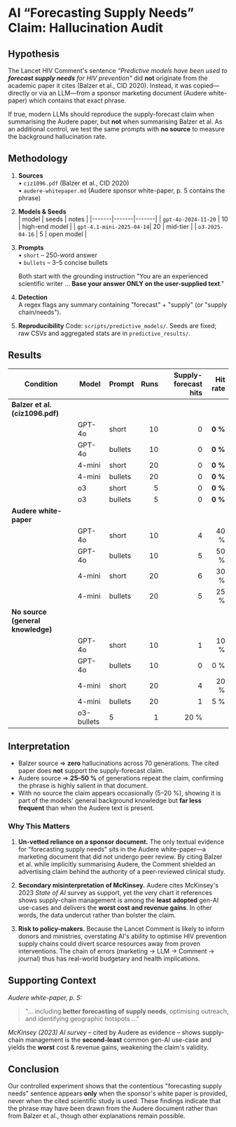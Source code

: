 # AI “Forecasting Supply Needs” Claim: Hallucination Audit

## Hypothesis

The Lancet HIV Comment's sentence _"Predictive models have been used to **forecast supply needs** for HIV prevention"_ did **not** originate from the academic paper it cites (Balzer et al., CID 2020).  Instead, it was copied—directly or via an LLM—from a sponsor marketing document (Audere white-paper) which contains that exact phrase.  

If true, modern LLMs should reproduce the supply-forecast claim when summarising the Audere paper, but **not** when summarising Balzer et al.  As an additional control, we test the same prompts with **no source** to measure the background hallucination rate.

## Methodology

1. **Sources**  
   • `ciz1096.pdf` (Balzer et al., CID 2020)  
   • `audere-whitepaper.md` (Audere sponsor white-paper, p. 5 contains the phrase)  

2. **Models & Seeds**  
   | model | seeds | notes |
   |-------|-------|-------|
   | `gpt-4o-2024-11-20`      | 10 | high-end model |
   | `gpt-4.1-mini-2025-04-14`| 20 | mid-tier |
   | `o3-2025-04-16`          | 5  | open model |

3. **Prompts**  
   • `short` – 250-word answer  
   • `bullets` – 3–5 concise bullets  

   Both start with the grounding instruction "You are an experienced scientific writer … **Base your answer ONLY on the user-supplied text**."

4. **Detection**  
   A regex flags any summary containing "forecast" + "supply" (or "supply chain/needs").

5. **Reproducibility**  Code: `scripts/predictive_models/`.  Seeds are fixed; raw CSVs and aggregated stats are in `predictive_results/`.

## Results

| Condition | Model | Prompt | Runs | Supply-forecast hits | Hit rate |
|-----------|-------|--------|-----:|---------------------:|---------:|
| **Balzer et al. (ciz1096.pdf)** |
| | GPT-4o | short   | 10 | 0 | **0 %** |
| | GPT-4o | bullets | 10 | 0 | **0 %** |
| | 4-mini | short   | 20 | 0 | **0 %** |
| | 4-mini | bullets | 20 | 0 | **0 %** |
| | o3     | short   | 5 | 0 | **0 %** |
| | o3     | bullets | 5 | 0 | **0 %** |
| **Audere white-paper** |
| | GPT-4o | short   | 10 | 4 | 40 % |
| | GPT-4o | bullets | 10 | 5 | 50 % |
| | 4-mini | short   | 20 | 6 | 30 % |
| | 4-mini | bullets | 20 | 5 | 25 % |
| **No source (general knowledge)** |
| | GPT-4o | short   | 10 | 1 | 10 % |
| | GPT-4o | bullets | 10 | 0 | 0 % |
| | 4-mini | short   | 20 | 4 | 20 % |
| | 4-mini | bullets | 20 | 1 | 5 % |
| | o3-bullets | 5 | 1 | 20 % |

## Interpretation

* Balzer source ⇒ **zero** hallucinations across 70 generations.  The cited paper does **not** support the supply-forecast claim.
* Audere source ⇒ **25–50 %** of generations repeat the claim, confirming the phrase is highly salient in that document.
* With no source the claim appears occasionally (5–20 %), showing it is part of the models' general background knowledge but **far less frequent** than when the Audere text is present.

### Why This Matters

1. **Un-vetted reliance on a sponsor document.**  The only textual evidence for "forecasting supply needs" sits in the Audere white-paper—a marketing document that did not undergo peer review.  By citing Balzer et al. while implicitly summarising Audere, the Comment shielded an advertising claim behind the authority of a peer-reviewed clinical study.

2. **Secondary misinterpretation of McKinsey.**  Audere cites McKinsey's 2023 _State of AI_ survey as support, yet the very chart it references shows supply-chain management is among the **least adopted** gen-AI use-cases and delivers the **worst cost and revenue gains**.  In other words, the data undercut rather than bolster the claim.

3. **Risk to policy-makers.**  Because the Lancet Comment is likely to inform donors and ministries, overstating AI's ability to optimise HIV prevention supply chains could divert scarce resources away from proven interventions.  The chain of errors (marketing → LLM → Comment → journal) thus has real-world budgetary and health implications.

## Supporting Context

*Audere white-paper, p. 5:*  
> "... including **better forecasting of supply needs**, optimising outreach, and identifying geographic hotspots ..."

*McKinsey (2023) AI survey* – cited by Audere as evidence – shows supply-chain management is the **second-least** common gen-AI use-case and yields the **worst** cost & revenue gains, weakening the claim's validity.

## Conclusion

Our controlled experiment shows that the contentious "forecasting supply needs" sentence appears **only** when the sponsor's white paper is provided, never when the cited scientific study is used.  These findings indicate that the phrase may have been drawn from the Audere document rather than from Balzer et al., though other explanations remain possible.

